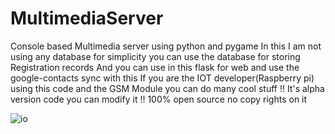 # MultimediaServer
Console based Multimedia server using python and pygame
In this I am not using any database for simplicity you can use the database for storing Registration records 
And you can use in this flask for web 
and use the google-contacts sync with this 
If you are the IOT developer(Raspberry pi) using this code and the GSM Module you can do many cool stuff !!
It's alpha version code you can modify it !!
100% open source no copy rights on it

![io](https://user-images.githubusercontent.com/40298253/54876055-6798b000-4e2f-11e9-9a40-05ef6f3da480.png)

